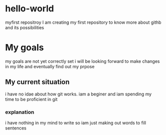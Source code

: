 # hello-world
myfirst repositroy
 I am creating my first repository to know more about githb and its possibilities
 #  My goals 
 my goals are not yet correctly set
 i will be looking forward to make changes in my life and eventually find out my prpose
 ## My current situation
 i have no idae about how git works. iam a beginer and iam spending my time to be proficient in git
 ### explanation
 i have nothing in my mind to write so iam just making out words to fill sentences
